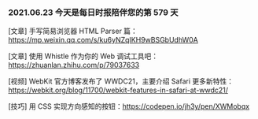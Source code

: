 ### 2021.06.23 今天是每日时报陪伴您的第 579 天

[文章] 手写简易浏览器 HTML Parser 篇：<https://mp.weixin.qq.com/s/ku6yNZqIKH9wBSGbUdhW0A>

[文章] 使用 Whistle 作为你的 Web 调试工具吧：<https://zhuanlan.zhihu.com/p/79037633>

[视频] WebKit 官方博客发布了 WWDC21，主要介绍 Safari 更多新特性：<https://webkit.org/blog/11700/webkit-features-in-safari-at-wwdc21/>

[技巧] 用 CSS 实现方向感知的按钮：<https://codepen.io/jh3y/pen/XWMobqx>
